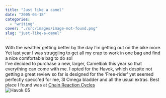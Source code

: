```yaml
---
title: "Just like a camel"
date: "2005-04-18"
categories: 
  - "writing"
cover: "./src/images/image-not-found.png"
slug: "just-like-a-camel"
---
```


With the weather getting better by the day I’m getting out on the bike more. Yet last year I was struggling to get all my crap to work in one bag and find a nice comfortable bag to do so!  
I’ve decided to purchase a new, larger, Camelbak this year so that everything can come with me. I opted for the Havok, which despite not getting a great review so far is designed for the ‘Free-rider’ yet seemed perfectly specc'ed for me, 3l Omega bladder and all the usual extras. Best place I found was at [Chain Reaction Cycles](http://www.chainreactioncycles.com)  
![Havok 05](/images/7063.jpg)
